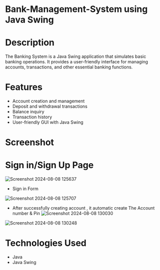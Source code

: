# Bank-Management-System using Java Swing 
# Description
The Banking System is a Java Swing application that simulates basic banking operations.
It provides a user-friendly interface for managing accounts, transactions, and other essential banking functions.
# Features
+ Account creation and management
+ Deposit and withdrawal transactions
+ Balance inquiry
+ Transaction history
+ User-friendly GUI with Java Swing

# Screenshot
# Sign in/Sign Up Page
![Screenshot 2024-08-08 125637](https://github.com/user-attachments/assets/469545ca-7864-42b0-99cf-9289f62acf07)

+ Sign in Form
  
![Screenshot 2024-08-08 125707](https://github.com/user-attachments/assets/a3394423-8ef4-4322-ae1e-3f3ac8f10855)
+ After successfully creating account , it automatic create The Account number & Pin
![Screenshot 2024-08-08 130030](https://github.com/user-attachments/assets/1dc252d6-dd17-4abf-9eba-c834426aa94e)

![Screenshot 2024-08-08 130248](https://github.com/user-attachments/assets/46364b56-17cc-41c4-b52e-34849e905b82)

# Technologies Used
+ Java
+ Java Swing
